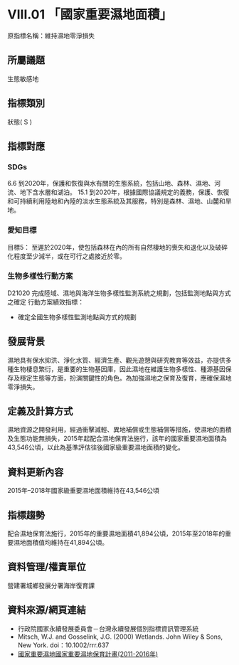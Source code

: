 # VIII.01 「國家重要濕地面積」
原指標名稱：維持濕地零淨損失

<script type="text/javascript" src="http://cdn.mathjax.org/mathjax/latest/MathJax.js?config=TeX-AMS-MML_HTMLorMML"></script>

## 所屬議題
生態敏感地
## 指標類別
狀態( S )
## 指標對應
### SDGs
6.6
到2020年，保護和恢復與水有關的生態系統，包括山地、森林、濕地、河流、地下含水層和湖泊。
15.1
到2020年，根據國際協議規定的義務，保護、恢復和可持續利用陸地和內陸的淡水生態系統及其服務，特別是森林、濕地、山麓和旱地。
### 愛知目標
目標5：
至遲於2020年，使包括森林在內的所有自然棲地的喪失和退化以及破碎化程度至少減半，或在可行之處接近於零。
### 生物多樣性行動方案
D21020 完成陸域、濕地與海洋生物多樣性監測系統之規劃，包括監測地點與方式之確定
行動方案績效指標：
* 確定全國生物多樣性監測地點與方式的規劃
## 發展背景
濕地具有保水抑洪、淨化水質、經濟生產、觀光遊憩與研究教育等效益，亦提供多種生物棲息繁衍，是重要的生物基因庫，因此濕地在維護生物多樣性、種源基因保存及穩定生態等方面，扮演關鍵性的角色。為加強濕地之保育及復育，應確保濕地零淨損失。
## 定義及計算方式
濕地資源之開發利用，經過衝擊減輕、異地補償或生態補償等措施，使濕地的面積及生態功能無損失，2015年起配合濕地保育法施行，該年的國家重要濕地面積為43,546公頃，以此為基準評估往後國家級重要濕地面積的變化。
## 資料更新內容
2015年–2018年國家級重要濕地面積維持在43,546公頃
## 指標趨勢
配合濕地保育法施行，2015年的重要濕地面積41,894公頃，2015年至2018年的重要濕地面積值均維持在41,894公頃。
## 資料管理/權責單位
營建署城鄉發展分署海岸復育課
## 資料來源/網頁連結
* 行政院國家永續發展委員會－台灣永續發展個別指標資訊管理系統
* Mitsch, W.J. and Gosselink, J.G. (2000) Wetlands. John Wiley & Sons, New York. doi：10.1002/rrr.637
* [國家重要濕地國家重要濕地保育計畫(2011-2016年)](http://wetland-tw.tcd.gov.tw/WetLandWeb/landprotect.php)